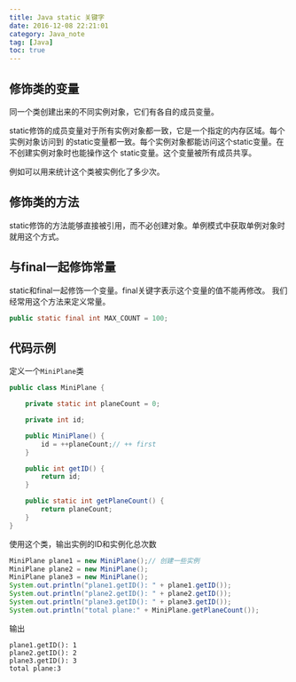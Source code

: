 ```yaml
---
title: Java static 关键字
date: 2016-12-08 22:21:01
category: Java_note
tag: [Java]
toc: true
---
```


## 修饰类的变量
同一个类创建出来的不同实例对象，它们有各自的成员变量。

static修饰的成员变量对于所有实例对象都一致，它是一个指定的内存区域。每个实例对象访问到
的static变量都一致。每个实例对象都能访问这个static变量。在不创建实例对象时也能操作这个
static变量。这个变量被所有成员共享。

例如可以用来统计这个类被实例化了多少次。

## 修饰类的方法
static修饰的方法能够直接被引用，而不必创建对象。单例模式中获取单例对象时就用这个方式。

## 与final一起修饰常量
static和final一起修饰一个变量。final关键字表示这个变量的值不能再修改。
我们经常用这个方法来定义常量。

```java
public static final int MAX_COUNT = 100;
```

## 代码示例
定义一个`MiniPlane`类

```java
public class MiniPlane {

    private static int planeCount = 0;

    private int id;

    public MiniPlane() {
        id = ++planeCount;// ++ first
    }

    public int getID() {
        return id;
    }

    public static int getPlaneCount() {
        return planeCount;
    }
}
```
使用这个类，输出实例的ID和实例化总次数
```java
MiniPlane plane1 = new MiniPlane();// 创建一些实例
MiniPlane plane2 = new MiniPlane();
MiniPlane plane3 = new MiniPlane();
System.out.println("plane1.getID(): " + plane1.getID());
System.out.println("plane2.getID(): " + plane2.getID());
System.out.println("plane3.getID(): " + plane3.getID());
System.out.println("total plane:" + MiniPlane.getPlaneCount());
```
输出
```
plane1.getID(): 1
plane2.getID(): 2
plane3.getID(): 3
total plane:3
```

